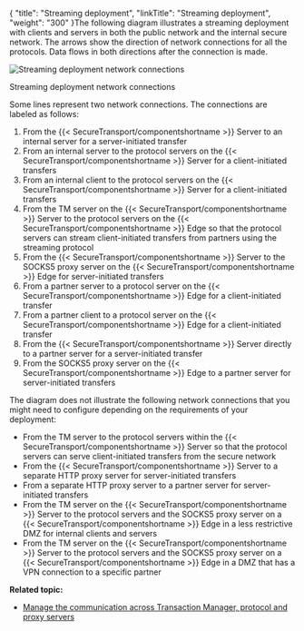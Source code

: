 {
    "title": "Streaming deployment",
    "linkTitle": "Streaming deployment",
    "weight": "300"
}The following diagram illustrates a streaming deployment with clients and servers in both the public network and the internal secure network. The arrows show the direction of network connections for all the protocols. Data flows in both directions after the connection is made.

<img src="/Images/SecureTransport/STDeployment_Streaming.png" class="maxWidth" alt="Streaming deployment network connections" />

Streaming deployment network connections

Some lines represent two network connections. The connections are labeled as follows:

1.  From the {{< SecureTransport/componentshortname >}} Server to an internal server for a server-initiated transfer
2.  From an internal server to the protocol servers on the {{< SecureTransport/componentshortname >}} Server for a client-initiated transfers
3.  From an internal client to the protocol servers on the {{< SecureTransport/componentshortname >}} Server for a client-initiated transfers
4.  From the TM server on the {{< SecureTransport/componentshortname >}} Server to the protocol servers on the {{< SecureTransport/componentshortname >}} Edge so that the protocol servers can stream client-initiated transfers from partners using the streaming protocol
5.  From the {{< SecureTransport/componentshortname >}} Server to the SOCKS5 proxy server on the {{< SecureTransport/componentshortname >}} Edge for server-initiated transfers
6.  From a partner server to a protocol server on the {{< SecureTransport/componentshortname >}} Edge for a client-initiated transfer
7.  From a partner client to a protocol server on the {{< SecureTransport/componentshortname >}} Edge for a client-initiated transfer
8.  From the {{< SecureTransport/componentshortname >}} Server directly to a partner server for a server-initiated transfer
9.  From the SOCKS5 proxy server on the {{< SecureTransport/componentshortname >}} Edge to a partner server for server-initiated transfers

The diagram does not illustrate the following network connections that you might need to configure depending on the requirements of your deployment:

-   From the TM server to the protocol servers within the {{< SecureTransport/componentshortname >}} Server so that the protocol servers can serve client-initiated transfers from the secure network
-   From the {{< SecureTransport/componentshortname >}} Server to a separate HTTP proxy server for server-initiated transfers
-   From a separate HTTP proxy server to a partner server for server-initiated transfers
-   From the TM server on the {{< SecureTransport/componentshortname >}} Server to the protocol servers and the SOCKS5 proxy server on a {{< SecureTransport/componentshortname >}} Edge in a less restrictive DMZ for internal clients and servers
-   From the TM server on the {{< SecureTransport/componentshortname >}} Server to the protocol servers and the SOCKS5 proxy server on a {{< SecureTransport/componentshortname >}} Edge in a DMZ that has a VPN connection to a specific partner

**Related topic:**

-   <a href="../t_st_networkzones" class="MCXref xref">Manage the communication across Transaction Manager, protocol and proxy servers</a>
